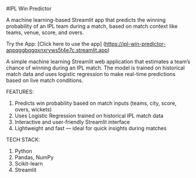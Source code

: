 
#IPL Win Predictor

A machine learning-based Streamlit app that predicts the winning probability of an IPL team during a match, based on match context like teams, venue, score, and overs.

Try the App:
[Click here to use the app]  (https://ipl-win-predictor-appqggbqgqxnxryws5t4e7c.streamlit.app)

A simple machine learning Streamlit web application that estimates a team’s chance of winning during an IPL match. The model is trained on historical match data and uses logistic regression to make real-time predictions based on live match conditions.

 FEATURES:
1. Predicts win probability based on match inputs (teams, city, score, overs, wickets)
2. Uses Logistic Regression trained on historical IPL match data
3. Interactive and user-friendly Streamlit interface
4. Lightweight and fast — ideal for quick insights during matches

TECH STACK:
1. Python  
2. Pandas, NumPy  
3. Scikit-learn  
4. Streamlit  




